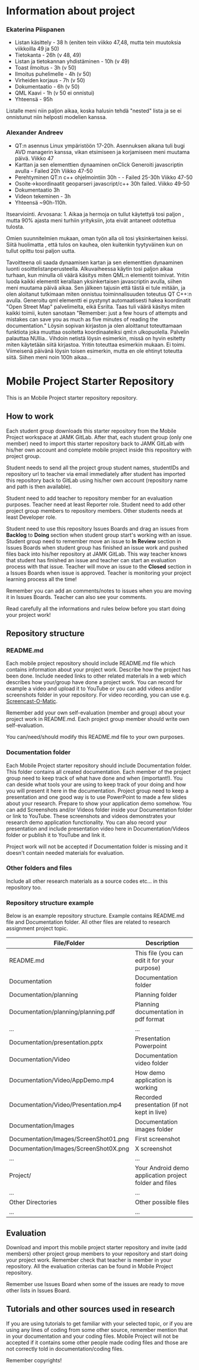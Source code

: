 # Information about project

### Ekaterina Piispanen

* Listan käsittely - 38 h (eniten tein viikko 47,48, mutta tein muutoksia viikkoilla 49 ja 50)
* Tietokanta - 26h (v 48, 49)
* Listan ja tietokannan yhdistäminen - 10h (v 49)
* Toast ilmoitus - 3h (v 50)
* Ilmoitus puhelimelle - 4h (v 50)
* Virheiden korjaus - 7h (v 50)
* Dokumentaatio - 6h (v 50)
* QML Kaavi - 1h (v 50 ei onnistui)
* Yhteensä - 95h

Listalle meni niin paljon aikaa, koska halusin tehdä "nested" lista ja se ei onnistunut niin helposti modelien kanssa.



### Alexander Andreev
* QT:n asennus Linux ympäristöön 17-20h. Asennuksen aikana tuli bugi AVD managerin kanssa, vikan etsimiseen ja korjamiseen meni muutama päivä. Viikko 47
* Karttan ja sen elementtien dynaaminen onClick Generoiti javascriptin avulla - Failed 20h Viikko 47-50
* Perehtyminen QT:n c++ ohjelmointiin 30h - - Failed 25-30h Viikko 47-50
* Osoite->koordinaatit geoparseri javascript/c++ 30h failed. Viikko 49-50
* Dokumentaatio 3h
* Videon tekeminen - 3h
* Yhteensä ~90h-110h. 

Itsearviointi. Arvosana: 1. 
Aikaa ja hermoja on tullut käytettyä tosi paljon , mutta 90% ajasta meni turhiin yrityksiin, jota eivät antaneet odotettua tulosta.

Omien suunnitelmien mukaan, oman työn alla oli tosi yksinkertainen keissi.
Siitä huolimatta , että tulos on kauhea, olen kuitenkin tyytyväinen kun on tullut opittu tosi paljon uutta.


Tavoitteena oli saada dynaamisen kartan ja sen elementtien dynaaminen luonti osoittelistanperusteella. 
Alkuvaiheessa käytin tosi paljon aikaa turhaan, kun minulla oli väärä käsitys miten QML:n elementit toimivat. 
Yritin luoda kaikki elementit kerallaan yksinkertaisen javascriptin avulla, siihen meni muutama päivä aikaa. 
Sen jälkeen tajusin että tästä ei tule mitään, ja olen aloitanut tutkimaan miten onnistuu toiminnalisuuden toteutus QT C++:n avulla. 
Generoitu qml elementti ei pystynyt automaatisesti hakea koordinatit "Open Street Map" palvelimelta, eikä Esrilta. 
Taas tuli väärä käsitys miten kaikki toimii, kuten sanotaan "Remember: just a few hours of attempts and mistakes can save you as much as five minutes of reading the documentation."
Löysin sopivan kirjaston ja olen aloittanut toteuttamaan funktiota joka muuttaa osoitetta koordinaateiksi qml:n ulkopuolella. Palvelin palauttaa NUllia.. 
Vihdoin netistä löysin esimerkin, missä on hyvin esitetty miten käytetään siitä kirjastoa. Yritin toteuttaa esimerkin mukaan. Ei toimi.
Viimeisenä päivänä löysin toisen esimerkin, mutta en ole ehtinyt toteutta siitä.
Siihen meni noin 100h aikaa...







# Mobile Project Starter Repository
This is an Mobile Project starter repository repository.

## How to work
Each student group downloads this starter repository from the Mobile Project 
workspace at JAMK GitLab. After that, each student group (only one member) need to import this 
starter repository back to JAMK GitLab with his/her own account and complete
mobile project inside this repository with project group.

Student needs to send all the project group student names, studentIDs and 
repository url to teacher via email immediately after student has 
imported this repository back to GitLab using his/her own account 
(repository name and path is then available).

Student need to add teacher to repository member for an evaluation purposes. Teacher need at least Reporter role.
Student need to add other project group members to repository members. Other students
needs at least Developer role.

Student need to use this repository Issues Boards and drag an issues from 
<b>Backlog</b> to <b>Doing</b> section when student group start's working with an issue. 
Student group need to remember move an issue to <b>In Review</b> section in Issues Boards when student group has 
finished an issue work and pushed files back into his/her repository at JAMK GitLab. 
This way teacher knows that student has finished an issue and teacher can start an evaluation process with that issue. 
Teacher will move an issue to the <b>Closed</b> section in a Issues Boards when issue is approved. 
Teacher is monitoring your project learning process all the time!

Remember you can add an comments/notes to issues when you are moving it in Issues Boards. Teacher can also see your comments.

Read carefully all the informations and rules below before you start doing your project work!

## Repository structure
### README.md
Each mobile project repository should include README.md file which contains
information about your project work. Describe how the project has been done. 
Include needed links to other related materials in a web which describes how 
your/group have done a project work. You can record for example a video and upload it 
to YouTube or you can add videos and/or screenshots folder in your repository.
For video recording, you can use e.g. <a href="https://screencast-o-matic.com/" target="_blank">Screencast-O-Matic</a>.

Remember add your own self-evaluation (member and group) about your project work in README.md. Each project group member should write own self-evaluation.

You can/need/should modify this README.md file to your own purposes.

### Documentation folder
Each Mobile Project starter repository should include Documentation folder. This folder 
contains all created documentation. Each member of the project group need to 
keep track of what have done and when (important!). You can deside what tools your are using
to keep track of your doing and how you will present it here in the 
documentation. Project group need to keep a presentation 
and one good way is to use PowerPoint to made a few slides about your research. 
Prepare to show your application demo somehow. You can add Screenshots and/or
Videos folder inside your Documentation folder or link to YouTube. These 
screenshots and videos demonstrates your research demo application functionality. 
You can also record your presentation and include presentation video here in 
Documentation/Videos folder or publish it to YouTube and link it.

Project work will not be accepted if Documentation folder is missing 
and it doesn't contain needed materials for evaluation.  

### Other folders and files
Include all other research materials as a source codes etc... 
in this repository too.

### Repository structure example
Below is an example repository structure. Example contains README.md file and 
Documentation folder. All other files are related to research assignment
project topic.

 File/Folder        | Description           
-------------|-------------
README.md | This file (you can edit it for your purpose)
Documentation | Documentation folder
Documentation/planning | Planning folder
Documentation/planning/planning.pdf | Planning documentation in pdf format
... | ...
Documentation/presentation.pptx | Presentation Powerpoint
Documentation/Video | Documentation video folder
Documentation/Video/AppDemo.mp4 | How demo application is working
Documentation/Video/Presentation.mp4 | Recorded presentation (if not kept in live)
Documentation/Images | Documentation images folder
Documentation/Images/ScreenShot01.png | First screenshot
Documentation/Images/ScreenShot0X.png | X screenshot
... | ...
Project/ | Your Android demo application project folder and files
... | ...
Other Directories | Other possible files
... | ...

## Evaluation
Download and import this mobile project starter repository and invite (add members) other project group members
to your repository and start doing your project work. Remember
check that teacher is member in your repository. All the evaluation criterias 
can be found in Mobile Project repository.

Remember use Issues Board when some of the issues are ready to move other lists in Issues Board.

## Tutorials and other sources used in research
If you are using tutorials to get familiar with your selected topic, or if 
you are using any lines of coding from some other  source, remember mention 
that in your documentation and your coding files. Mobile Project will 
not be accepted if it contains some other people made coding files and those 
are not correctly told in documentation/coding files. 

Remember copyrights! 